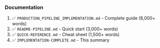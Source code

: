 ### Documentation

1. ✅ `PRODUCTION_PIPELINE_IMPLEMENTATION.md` - Complete guide (8,000+ words)
2. ✅ `README-PIPELINE.md` - Quick start (3,000+ words)
3. ✅ `QUICK-REFERENCE.md` - Cheat sheet (1,500+ words)
4. ✅ `IMPLEMENTATION-COMPLETE.md` - This summary
